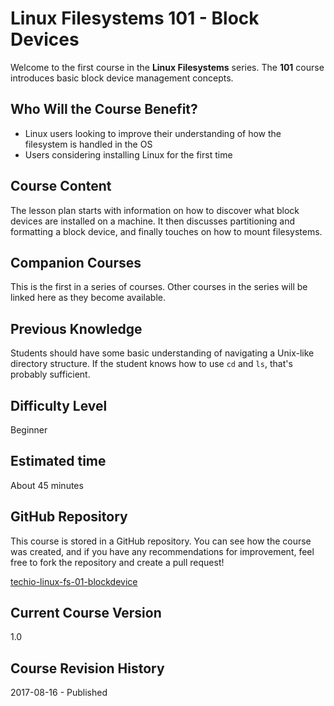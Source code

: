 # Linux Filesystems 101 - Block Devices

Welcome to the first course in the **Linux Filesystems** series. The **101** course introduces basic block device management concepts.

## Who Will the Course Benefit?
 - Linux users looking to improve their understanding of how the filesystem is handled in the OS
 - Users considering installing Linux for the first time

## Course Content
The lesson plan starts with information on how to discover what block devices are installed on a machine. It then discusses partitioning and formatting a block device, and finally touches on how to mount filesystems.

## Companion Courses
This is the first in a series of courses. Other courses in the series will be linked here as they become available.

## Previous Knowledge
Students should have some basic understanding of navigating a Unix-like directory structure. If the student knows how to use `cd` and `ls`, that's probably sufficient.

## Difficulty Level
Beginner

## Estimated time
About 45 minutes

## GitHub Repository
This course is stored in a GitHub repository. You can see how the course was created, and if you have any recommendations for improvement, feel free to fork the repository and create a pull request!

[techio-linux-fs-01-blockdevice](https://github.com/danBhentschel/techio-linux-fs-01-blockdevice)

## Current Course Version
1.0

## Course Revision History
2017-08-16 - Published
